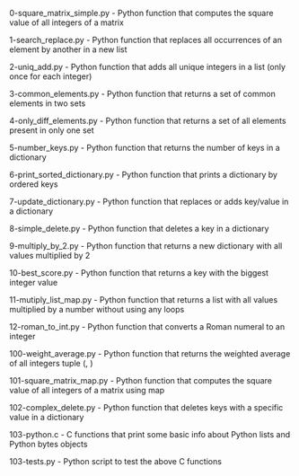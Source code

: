 0-square_matrix_simple.py - Python function that computes the square value of all integers of a matrix

1-search_replace.py - Python function that replaces all occurrences of an element by another in a new list

2-uniq_add.py - Python function that adds all unique integers in a list (only once for each integer)

3-common_elements.py - Python function that returns a set of common elements in two sets

4-only_diff_elements.py - Python function that returns a set of all elements present in only one set

5-number_keys.py - Python function that returns the number of keys in a dictionary

6-print_sorted_dictionary.py - Python function that prints a dictionary by ordered keys

7-update_dictionary.py - Python function that replaces or adds key/value in a dictionary

8-simple_delete.py - Python function that deletes a key in a dictionary

9-multiply_by_2.py - Python function that returns a new dictionary with all values multiplied by 2

10-best_score.py - Python function that returns a key with the biggest integer value

11-mutiply_list_map.py - Python function that returns a list with all values multiplied by a number without using any loops

12-roman_to_int.py - Python function that converts a Roman numeral to an integer

100-weight_average.py - Python function that returns the weighted average of all integers tuple (, )

101-square_matrix_map.py - Python function that computes the square value of all integers of a matrix using map

102-complex_delete.py - Python function that deletes keys with a specific value in a dictionary

103-python.c - C functions that print some basic info about Python lists and Python bytes objects

103-tests.py - Python script to test the above C functions
